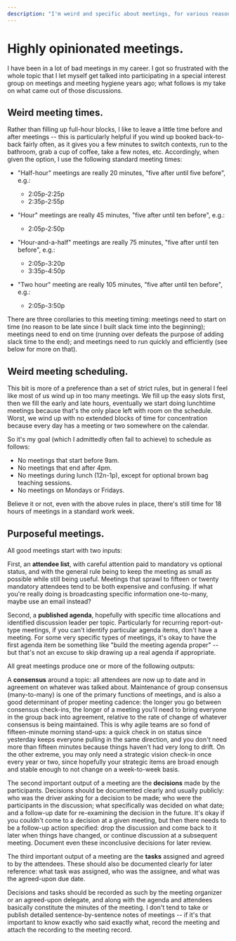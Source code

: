 ```yaml
---
description: "I'm weird and specific about meetings, for various reasons."
---
```


# Highly opinionated meetings.

I have been in a lot of bad meetings in my career. I got so frustrated
with the whole topic that I let myself get talked into participating
in a special interest group on meetings and meeting hygiene years ago;
what follows is my take on what came out of those discussions.

## Weird meeting times.

Rather than filling up full-hour blocks, I like to leave a little time
before and after meetings -- this is particularly helpful if you wind
up booked back-to-back fairly often, as it gives you a few minutes to
switch contexts, run to the bathroom, grab a cup of coffee, take a few
notes, etc. Accordingly, when given the option, I use the following
standard meeting times:

*   "Half-hour" meetings are really 20 minutes, "five after until five
    before", e.g.:
	
    *   2:05p-2:25p
    *   2:35p-2:55p
	
*   "Hour" meetings are really 45 minutes, "five after until ten
    before", e.g.:
	
    *   2:05p-2:50p
	
*   "Hour-and-a-half" meetings are really 75 minutes, "five after
    until ten before", e.g.:
	
    *   2:05p-3:20p
    *   3:35p-4:50p
	
*   "Two hour" meeting are really 105 minutes, "five after until ten
    before", e.g.:
	
	*   2:05p-3:50p

There are three corollaries to this meeting timing: meetings need to
start on time \(no reason to be late since I built slack time into the
beginning\); meetings need to end on time \(running over defeats the
purpose of adding slack time to the end\); and meetings need to run
quickly and efficiently \(see below for more on that\).

## Weird meeting scheduling.

This bit is more of a preference than a set of strict rules, but in
general I feel like most of us wind up in too many meetings. We fill
up the easy slots first, then we fill the early and late hours,
eventually we start doing lunchtime meetings because that's the only
place left with room on the schedule. Worst, we wind up with no
extended blocks of time for concentration because every day has a
meeting or two somewhere on the calendar.

So it's my goal \(which I admittedly often fail to achieve\) to
schedule as follows:

*   No meetings that start before 9am.
*   No meetings that end after 4pm.
*   No meetings during lunch \(12n-1p\), except for optional brown bag teaching sessions.
*   No meetings on Mondays or Fridays.

Believe it or not, even with the above rules in place, there's still
time for 18 hours of meetings in a standard work week.

## Purposeful meetings.

All good meetings start with two inputs:

First, an **attendee list**, with careful attention paid to mandatory
vs optional status, and with the general rule being to keep the
meeting as small as possible while still being useful. Meetings that
sprawl to fifteen or twenty mandatory attendees tend to be both
expensive and confusing. If what you're really doing is broadcasting
specific information one-to-many, maybe use an email instead?

Second, a **published agenda**, hopefully with specific time
allocations and identified discussion leader per topic. Particularly
for recurring report-out-type meetings, if you can't identify
particular agenda items, don't have a meeting. For some very specific
types of meetings, it's okay to have the first agenda item be
something like "build the meeting agenda proper" -- but that's not an
excuse to skip drawing up a real agenda if appropriate.

All great meetings produce one or more of the following outputs:

A **consensus** around a topic: all attendees are now up to date and
in agreement on whatever was talked about. Maintenance of group
consensus \(many-to-many\) is one of the primary functions of
meetings, and is also a good determinant of proper meeting cadence:
the longer you go between consensus check-ins, the longer of a meeting
you'll need to bring everyone in the group back into agreement,
relative to the rate of change of whatever consensus is being
maintained. This is why agile teams are so fond of fifteen-minute
morning stand-ups: a quick check in on status since yesterday keeps
everyone pulling in the same direction, and you don't need more than
fifteen minutes because things haven't had very long to drift. On the
other extreme, you may only need a strategic vision check-in once
every year or two, since hopefully your strategic items are broad
enough and stable enough to not change on a week-to-week basis.

The second important output of a meeting are the **decisions** made by
the participants. Decisions should be documented clearly and usually
publicly: who was the driver asking for a decision to be made; who
were the participants in the discussion; what specifically was decided
on what date; and a follow-up date for re-examining the decision in
the future. It's okay if you couldn't come to a decision at a given
meeting, but then there needs to be a follow-up action specified: drop
the discussion and come back to it later when things have changed, or
continue discussion at a subsequent meeting. Document even these
inconclusive decisions for later review.

The third important output of a meeting are the **tasks** assigned and
agreed to by the attendees. These should also be documented clearly
for later reference: what task was assigned, who was the assignee, and
what was the agreed-upon due date.

Decisions and tasks should be recorded as such by the meeting
organizer or an agreed-upon delegate, and along with the agenda and
attendees basically constitute the minutes of the meeting. I don't
tend to take or publish detailed sentence-by-sentence notes of
meetings -- if it's that important to know exactly who said exactly
what, record the meeting and attach the recording to the meeting
record.
